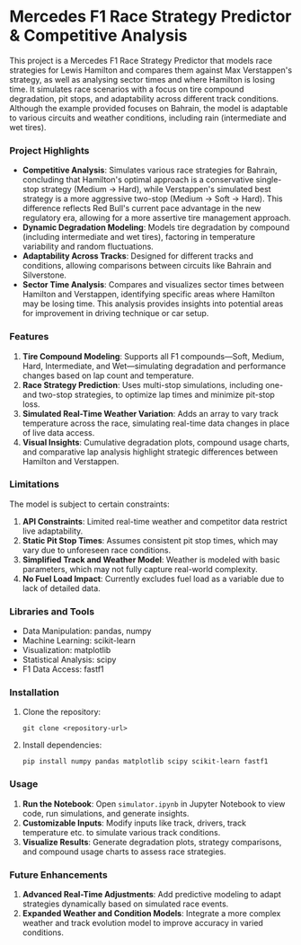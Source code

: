 # Mercedes F1 Race Strategy Predictor & Competitive Analysis

This project is a Mercedes F1 Race Strategy Predictor that models race strategies for Lewis Hamilton and compares them against Max Verstappen's strategy, as well as analysing sector times and where Hamilton is losing time. It simulates race scenarios with a focus on tire compound degradation, pit stops, and adaptability across different track conditions. Although the example provided focuses on Bahrain, the model is adaptable to various circuits and weather conditions, including rain (intermediate and wet tires).

### Project Highlights

- **Competitive Analysis**: Simulates various race strategies for Bahrain, concluding that Hamilton's optimal approach is a conservative single-stop strategy (Medium → Hard), while Verstappen's simulated best strategy is a more aggressive two-stop (Medium → Soft → Hard). This difference reflects Red Bull's current pace advantage in the new regulatory era, allowing for a more assertive tire management approach.
- **Dynamic Degradation Modeling**: Models tire degradation by compound (including intermediate and wet tires), factoring in temperature variability and random fluctuations.
- **Adaptability Across Tracks**: Designed for different tracks and conditions, allowing comparisons between circuits like Bahrain and Silverstone.
- **Sector Time Analysis**: Compares and visualizes sector times between Hamilton and Verstappen, identifying specific areas where Hamilton may be losing time. This analysis provides insights into potential areas for improvement in driving technique or car setup.

### Features

1. **Tire Compound Modeling**: Supports all F1 compounds—Soft, Medium, Hard, Intermediate, and Wet—simulating degradation and performance changes based on lap count and temperature.
2. **Race Strategy Prediction**: Uses multi-stop simulations, including one- and two-stop strategies, to optimize lap times and minimize pit-stop loss.
3. **Simulated Real-Time Weather Variation**: Adds an array to vary track temperature across the race, simulating real-time data changes in place of live data access.
4. **Visual Insights**: Cumulative degradation plots, compound usage charts, and comparative lap analysis highlight strategic differences between Hamilton and Verstappen.

### Limitations

The model is subject to certain constraints:

1. **API Constraints**: Limited real-time weather and competitor data restrict live adaptability.
2. **Static Pit Stop Times**: Assumes consistent pit stop times, which may vary due to unforeseen race conditions.
3. **Simplified Track and Weather Model**: Weather is modeled with basic parameters, which may not fully capture real-world complexity.
4. **No Fuel Load Impact**: Currently excludes fuel load as a variable due to lack of detailed data.

### Libraries and Tools

- Data Manipulation: pandas, numpy
- Machine Learning: scikit-learn
- Visualization: matplotlib
- Statistical Analysis: scipy
- F1 Data Access: fastf1

### Installation

1. Clone the repository:

   ```
   git clone <repository-url>
   ```

2. Install dependencies:
   ```
   pip install numpy pandas matplotlib scipy scikit-learn fastf1
   ```

### Usage

1. **Run the Notebook**: Open `simulator.ipynb` in Jupyter Notebook to view code, run simulations, and generate insights.
2. **Customizable Inputs**: Modify inputs like track, drivers, track temperature etc. to simulate various track conditions.
3. **Visualize Results**: Generate degradation plots, strategy comparisons, and compound usage charts to assess race strategies.

### Future Enhancements

1. **Advanced Real-Time Adjustments**: Add predictive modeling to adapt strategies dynamically based on simulated race events.
2. **Expanded Weather and Condition Models**: Integrate a more complex weather and track evolution model to improve accuracy in varied conditions.
